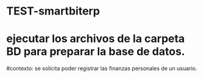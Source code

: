 # TEST-smartbiterp
# ejecutar los archivos de la carpeta BD para preparar la base de datos.
#contexto: se solicita poder registrar las finanzas personales de un usuario.
